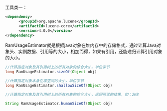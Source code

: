 工具类一：

```xml
<dependency>
      <groupId>org.apache.lucene</groupId>
      <artifactId>lucene-core</artifactId>
      <version>4.0.0</version>
</dependency>
```

RamUsageEstimator就是根据java对象在堆内存中的存储格式，通过计算Java对象头、实例数据、引用等的大小，相加而得，如果有引用，还能递归计算引用对象的大小。

```java
//计算指定对象及其引用树上的所有对象的综合大小，单位字节
long RamUsageEstimator.sizeOf(Object obj)

//计算指定对象本身在堆空间的大小，单位字节
long RamUsageEstimator.shallowSizeOf(Object obj)

//计算指定对象及其引用树上的所有对象的综合大小，返回可读的结果，如：2KB

String RamUsageEstimator.humanSizeOf(Object obj)
```

